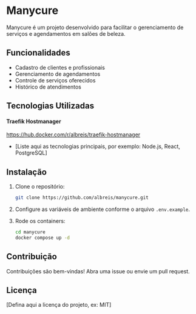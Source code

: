# Manycure

Manycure é um projeto desenvolvido para facilitar o gerenciamento de serviços e agendamentos em salões de beleza.

## Funcionalidades

- Cadastro de clientes e profissionais
- Gerenciamento de agendamentos
- Controle de serviços oferecidos
- Histórico de atendimentos

## Tecnologias Utilizadas

#### Traefik Hostmanager

https://hub.docker.com/r/albreis/traefik-hostmanager

- [Liste aqui as tecnologias principais, por exemplo: Node.js, React, PostgreSQL]

## Instalação

1. Clone o repositório:
    ```bash
    git clone https://github.com/albreis/manycure.git
    ```
2. Configure as variáveis de ambiente conforme o arquivo `.env.example`.

3. Rode os containers:
    ```bash
    cd manycure
    docker compose up -d
    ```

## Contribuição

Contribuições são bem-vindas! Abra uma issue ou envie um pull request.

## Licença

[Defina aqui a licença do projeto, ex: MIT]
